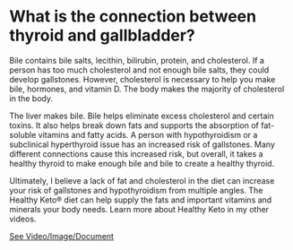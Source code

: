 # What is the connection between thyroid and gallbladder?

Bile contains bile salts, lecithin, bilirubin, protein, and cholesterol. If a person has too much cholesterol and not enough bile salts, they could develop gallstones. However, cholesterol is necessary to help you make bile, hormones, and vitamin D. The body makes the majority of cholesterol in the body.

The liver makes bile. Bile helps eliminate excess cholesterol and certain toxins. It also helps break down fats and supports the absorption of fat-soluble vitamins and fatty acids. A person with hypothyroidism or a subclinical hyperthyroid issue has an increased risk of gallstones. Many different connections cause this increased risk, but overall, it takes a healthy thyroid to make enough bile and bile to create a healthy thyroid.

Ultimately, I believe a lack of fat and cholesterol in the diet can increase your risk of gallstones and hypothyroidism from multiple angles. The Healthy Keto® diet can help supply the fats and important vitamins and minerals your body needs. Learn more about Healthy Keto in my other videos.

 [See Video/Image/Document](https://hls-player.drberg.com/asset?path=migrated-assets/fixed-jan-25th-gallstones-and-the-thyroid)